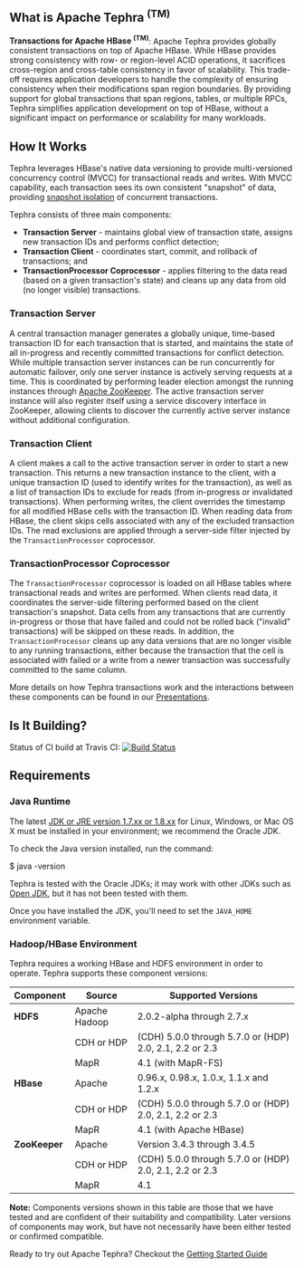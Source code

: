 <!--
 Licensed to the Apache Software Foundation (ASF) under one
 or more contributor license agreements. See the NOTICE file
 distributed with this work for additional information
 regarding copyright ownership. The ASF licenses this file
 to you under the Apache License, Version 2.0 (the
 "License"); you may not use this file except in compliance
 with the License. You may obtain a copy of the License at

     http://www.apache.org/licenses/LICENSE-2.0

 Unless required by applicable law or agreed to in writing, software
 distributed under the License is distributed on an "AS IS" BASIS,
 WITHOUT WARRANTIES OR CONDITIONS OF ANY KIND, either express or implied.
 See the License for the specific language governing permissions and
 limitations under the License.
-->

<head>
  <title>Home</title>
</head>

## What is Apache Tephra <sup>(TM)</sup>
__Transactions for Apache HBase <sup>(TM)</sup>__: Apache Tephra provides globally consistent
transactions on top of Apache HBase. While HBase provides strong consistency with row- or
region-level ACID operations, it sacrifices cross-region and cross-table consistency in favor of
scalability. This trade-off requires application developers to handle the complexity of ensuring
consistency when their modifications span region boundaries. By providing support for global
transactions that span regions, tables, or multiple RPCs, Tephra simplifies application development
on top of HBase, without a significant impact on performance or scalability for many workloads.

## How It Works
Tephra leverages HBase's native data versioning to provide multi-versioned concurrency
control (MVCC) for transactional reads and writes. With MVCC capability, each transaction
sees its own consistent "snapshot" of data, providing
[snapshot isolation](http://en.wikipedia.org/wiki/Snapshot_isolation) of concurrent transactions.

Tephra consists of three main components:

- __Transaction Server__ - maintains global view of transaction state, assigns new transaction IDs
  and performs conflict detection;
- __Transaction Client__ - coordinates start, commit, and rollback of transactions; and
- __TransactionProcessor Coprocessor__ - applies filtering to the data read (based on a
  given transaction's state) and cleans up any data from old (no longer visible) transactions.

### Transaction Server
A central transaction manager generates a globally unique, time-based transaction ID for each
transaction that is started, and maintains the state of all in-progress and recently committed
transactions for conflict detection. While multiple transaction server instances can be run
concurrently for automatic failover, only one server instance is actively serving requests at a
time. This is coordinated by performing leader election amongst the running instances through
[Apache ZooKeeper](https://zookeeper.apache.org). The active transaction server instance will
also register itself using a service discovery interface in ZooKeeper, allowing clients to
discover the currently active server instance without additional configuration.

### Transaction Client
A client makes a call to the active transaction server in order to start a new transaction. This
returns a new transaction instance to the client, with a unique transaction ID (used to identify
writes for the transaction), as well as a list of transaction IDs to exclude for reads (from
in-progress or invalidated transactions). When performing writes, the client overrides the
timestamp for all modified HBase cells with the transaction ID. When reading data from HBase, the
client skips cells associated with any of the excluded transaction IDs. The read exclusions are
applied through a server-side filter injected by the `TransactionProcessor` coprocessor.

### TransactionProcessor Coprocessor
The `TransactionProcessor` coprocessor is loaded on all HBase tables where transactional reads
and writes are performed. When clients read data, it coordinates the server-side filtering
performed based on the client transaction's snapshot. Data cells from any transactions that are
currently in-progress or those that have failed and could not be rolled back ("invalid"
transactions) will be skipped on these reads. In addition, the `TransactionProcessor` cleans
up any data versions that are no longer visible to any running transactions, either because the
transaction that the cell is associated with failed or a write from a newer transaction was
successfully committed to the same column.

More details on how Tephra transactions work and the interactions between these components can be
found in our [Presentations](Presentations.html).

## Is It Building?
Status of CI build at Travis CI: [![Build Status](https://travis-ci.org/apache/incubator-tephra.svg?branch=master)](https://travis-ci.org/apache/incubator-tephra)

## Requirements
### Java Runtime
The latest [JDK or JRE version 1.7.xx or 1.8.xx](http://www.java.com/en/download/manual.jsp)
for Linux, Windows, or Mac OS X must be installed in your environment; we recommend the Oracle JDK.

To check the Java version installed, run the command:

  $ java -version

Tephra is tested with the Oracle JDKs; it may work with other JDKs such as
[Open JDK](http://openjdk.java.net), but it has not been tested with them.

Once you have installed the JDK, you'll need to set the `JAVA_HOME` environment variable.

### Hadoop/HBase Environment
Tephra requires a working HBase and HDFS environment in order to operate. Tephra supports these
component versions:

| Component     | Source        | Supported Versions                                      |
|---------------|---------------|---------------------------------------------------------|
| __HDFS__      | Apache Hadoop | 2.0.2-alpha through 2.7.x                               |
|               | CDH or HDP    | (CDH) 5.0.0 through 5.7.0 or (HDP) 2.0, 2.1, 2.2 or 2.3 |
|               | MapR          | 4.1 (with MapR-FS)                                      |
| __HBase__     | Apache        | 0.96.x, 0.98.x, 1.0.x, 1.1.x and 1.2.x                  |
|               | CDH or HDP    | (CDH) 5.0.0 through 5.7.0 or (HDP) 2.0, 2.1, 2.2 or 2.3 |
|               | MapR          | 4.1 (with Apache HBase)                                 |
| __ZooKeeper__ | Apache        | Version 3.4.3 through 3.4.5                             |
|               | CDH or HDP    | (CDH) 5.0.0 through 5.7.0 or (HDP) 2.0, 2.1, 2.2 or 2.3 |
|               | MapR          | 4.1                                                     |

__Note:__ Components versions shown in this table are those that we have tested and are
confident of their suitability and compatibility. Later versions of components may work,
but have not necessarily have been either tested or confirmed compatible.

Ready to try out Apache Tephra? Checkout the [Getting Started Guide](GettingStarted.html)